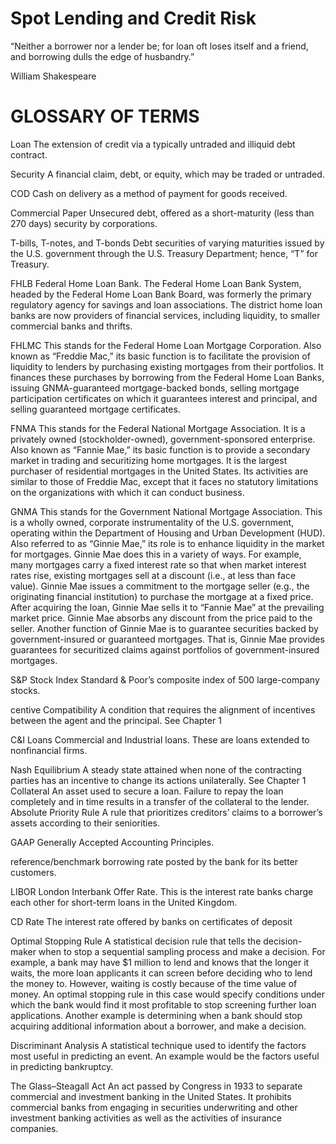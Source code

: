 # Spot Lending and Credit Risk  

“Neither a borrower nor a lender be; for loan oft loses itself and a friend, and borrowing dulls the edge of husbandry.”  

William Shakespeare  

# GLOSSARY OF TERMS  

Loan The extension of credit via a typically untraded and illiquid debt contract.  

Security A financial claim, debt, or equity, which may be traded or untraded.  

COD Cash on delivery as a method of payment for goods received.  

Commercial Paper Unsecured debt, offered as a short-maturity (less than 270 days) security by corporations.  

T-bills, T-notes, and T-bonds Debt securities of varying maturities issued by the U.S. government through the U.S. Treasury Department; hence, “T” for Treasury.  

FHLB Federal Home Loan Bank. The Federal Home Loan Bank System, headed by the Federal Home Loan Bank Board, was formerly the primary regulatory agency for savings and loan associations. The district home loan banks are now providers of financial services, including liquidity, to smaller commercial banks and thrifts.  

FHLMC This stands for the Federal Home Loan Mortgage Corporation. Also known as “Freddie Mac,” its basic function is to facilitate the provision of liquidity to lenders by purchasing existing mortgages from their portfolios. It finances these purchases by borrowing from the Federal Home Loan Banks, issuing GNMA-guaranteed mortgage-backed bonds, selling mortgage participation certificates on which it guarantees interest and principal, and selling guaranteed mortgage certificates.  

FNMA This stands for the Federal National Mortgage Association. It is a privately owned (stockholder-owned), government-sponsored enterprise. Also known as “Fannie Mae,” its basic function is to provide a secondary market in trading and securitizing home mortgages. It is the largest purchaser of residential mortgages in the United States. Its activities are similar to those of Freddie Mac, except that it faces no statutory limitations on the organizations with which it can conduct business.  

GNMA This stands for the Government National Mortgage Association. This is a wholly owned, corporate instrumentality of the U.S. government, operating within the Department of Housing and Urban Development (HUD). Also referred to as “Ginnie Mae,” its role is to enhance liquidity in the market for mortgages. Ginnie Mae does this in a variety of ways. For example, many mortgages carry a fixed interest rate so that when market interest rates rise, existing mortgages sell at a discount (i.e., at less than face value). Ginnie Mae issues a commitment to the mortgage seller (e.g., the originating financial institution) to purchase the mortgage at a fixed price. After acquiring the loan, Ginnie Mae sells it to “Fannie Mae” at the prevailing market price. Ginnie Mae absorbs any discount from the price paid to the seller. Another function of Ginnie Mae is to guarantee securities backed by government-insured or guaranteed mortgages. That is, Ginnie Mae provides guarantees for securitized claims against portfolios of government-insured mortgages.  

S&P Stock Index Standard & Poor’s composite index of 500 large-company stocks.  

centive Compatibility A condition that requires the alignment of incentives between the agent and the principal. See Chapter 1  

C&I Loans Commercial and Industrial loans. These are loans extended to nonfinancial firms.  

Nash Equilibrium A steady state attained when none of the contracting parties has an incentive to change its actions unilaterally. See Chapter 1 Collateral An asset used to secure a loan. Failure to repay the loan completely and in time results in a transfer of the collateral to the lender. Absolute Priority Rule A rule that prioritizes creditors’ claims to a borrower’s assets according to their seniorities.  

GAAP Generally Accepted Accounting Principles.  

reference/benchmark borrowing rate posted by the bank for its better customers.  

LIBOR London Interbank Offer Rate. This is the interest rate banks charge each other for short-term loans in the United Kingdom.  

CD Rate The interest rate offered by banks on certificates of deposit  

Optimal Stopping Rule A statistical decision rule that tells the decision-maker when to stop a sequential sampling process and make a decision. For example, a bank may have $\$1$ million to lend and knows that the longer it waits, the more loan applicants it can screen before deciding who to lend the money to. However, waiting is costly because of the time value of money. An optimal stopping rule in this case would specify conditions under which the bank would find it most profitable to stop screening further loan applications. Another example is determining when a bank should stop acquiring additional information about a borrower, and make a decision.  

Discriminant Analysis A statistical technique used to identify the factors most useful in predicting an event. An example would be the factors useful in predicting bankruptcy.  

The Glass–Steagall Act An act passed by Congress in 1933 to separate commercial and investment banking in the United States. It prohibits commercial banks from engaging in securities underwriting and other investment banking activities as well as the activities of insurance companies.  